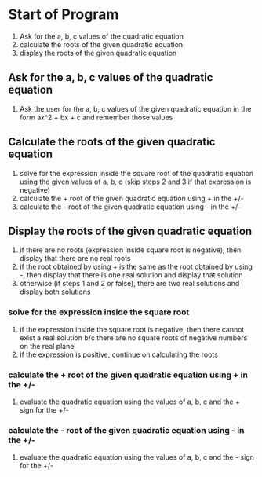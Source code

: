 # Start of Program
1. Ask for the a, b, c values of the quadratic equation
2. calculate the roots of the given quadratic equation
3. display the roots of the given quadratic equation

## Ask for the a, b, c values of the quadratic equation
1. Ask the user for the a, b, c values of the given quadratic equation in the form ax^2 + bx + c
and remember those values

## Calculate the roots of the given quadratic equation
1. solve for the expression inside the square root of the quadratic equation using the given values of a, b, c (skip steps 2 and 3 if that expression is negative)
2. calculate the + root of the given quadratic equation using + in the +/-
3. calculate the - root of the given quadratic equation using - in the +/-

## Display the roots of the given quadratic equation
1. if there are no roots (expression inside square root is negative), then display that there are no real roots
2. if the root obtained by using + is the same as the root obtained by using -, then display that there is one real solution and display that solution
3. otherwise (if steps 1 and 2 or false), there are two real solutions and display both solutions

### solve for the expression inside the square root
1. if the expression inside the square root is negative, then there cannot exist a real solution b/c there are no square roots of negative numbers on the real plane
2. if the expression is positive, continue on calculating the roots

### calculate the + root of the given quadratic equation using + in the +/-
1. evaluate the quadratic equation using the values of a, b, c and the + sign for the +/-

### calculate the - root of the given quadratic equation using - in the +/-
1. evaluate the quadratic equation using the values of a, b, c and the - sign for the +/-